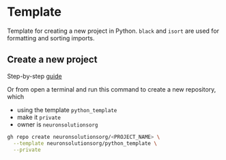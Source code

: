 # Template
Template for creating a new project in Python.
`black` and `isort` are used for formatting and sorting imports.


## Create a new project
Step-by-step [guide](https://docs.github.com/en/repositories/creating-and-managing-repositories/creating-a-repository-from-a-template)

Or from open a terminal and run this command to create a new repository, which
- using the template `python_template`
- make it `private`
- owner is `neuronsolutionsorg` 

```bash
gh repo create neuronsolutionsorg/<PROJECT_NAME> \
  --template neuronsolutionsorg/python_template \
  --private
```